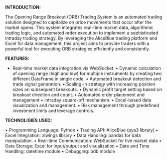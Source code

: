 **INTRODUCTION:**

  The Opening Range Breakout (ORB) Trading System is an automated trading solution designed to capitalize on price movements that occur after the market opens. This system integrates real-time market data, algorithmic trading logic, and automated order execution to implement a sophisticated intraday trading strategy. By leveraging the AliceBlue trading platform and Excel for data management, this project aims to provide traders with a powerful tool for executing ORB strategies efficiently and consistently.

**FEATURES:**

-	Real-time market data integration via WebSocket.
•	Dynamic calculation of opening range (high and low) for multiple instruments by creating two different DataFrame in single code.
•	Automated breakout detection and trade signal generation.
•	Scaling-in strategy with increasing position sizes on subsequent breakouts.
•	Dynamic profit target setting based on breakout direction and count.
•	Automated order placement and management
•	Intraday square-off mechanism.
•	Excel-based data visualization and management.
•	Risk management through predefined investment limits and leverage controls.


**TECHNOLIGIES USED:**

•	Programming Language: Python
•	Trading API: AliceBlue (pya3 library)
•	Excel Integration: xlwings library
•	Data Handling: pandas for data manipulation.
•	Real-time Communication: WebSocket for live market data
•	Data Storage: Excel for input/output and visualization
•	Date and Time Handling: datetime module
•	Debugging: pdb module


